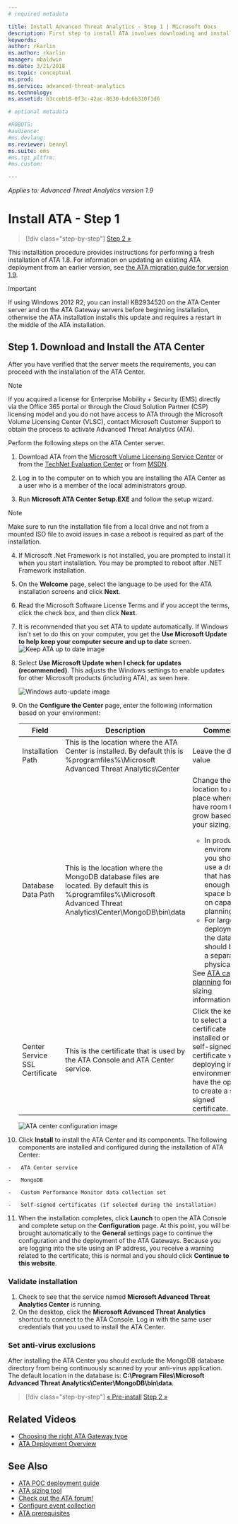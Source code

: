 ```yaml
---
# required metadata

title: Install Advanced Threat Analytics - Step 1 | Microsoft Docs
description: First step to install ATA involves downloading and installing the ATA Center onto your chosen server.
keywords:
author: rkarlin
ms.author: rkarlin
manager: mbaldwin
ms.date: 3/21/2018
ms.topic: conceptual
ms.prod:
ms.service: advanced-threat-analytics
ms.technology:
ms.assetid: b3cceb18-0f3c-42ac-8630-bdc6b310f1d6

# optional metadata

#ROBOTS:
#audience:
#ms.devlang:
ms.reviewer: bennyl
ms.suite: ems
#ms.tgt_pltfrm:
#ms.custom:

---
```


*Applies to: Advanced Threat Analytics version 1.9*


# Install ATA - Step 1

>[!div class="step-by-step"]
[Step 2 »](install-ata-step2.md)

This installation procedure provides instructions for performing a fresh installation of ATA 1.8. For information on updating an existing ATA deployment from an earlier version, see [the ATA migration guide for version 1.9](ata-update-1.9-migration-guide.md).

> [!IMPORTANT] 
> If using Windows 2012 R2, you can install KB2934520 on the ATA Center server and on the ATA Gateway servers before beginning installation, otherwise the ATA installation installs this update and requires a restart in the middle of the ATA installation.

## Step 1. Download and Install the ATA Center
After you have verified that the server meets the requirements, you can proceed with the installation of the ATA Center.
    
> [!NOTE]
>If you acquired a license for Enterprise Mobility + Security (EMS) directly via the Office 365 portal or through the Cloud Solution Partner (CSP) licensing model and you do not have access to ATA through the Microsoft Volume Licensing Center (VLSC), contact Microsoft Customer Support to obtain the process to activate Advanced Threat Analytics (ATA).

Perform the following steps on the ATA Center server.

1.  Download ATA from the [Microsoft Volume Licensing Service Center](https://www.microsoft.com/Licensing/servicecenter/default.aspx) or from the [TechNet Evaluation Center](http://www.microsoft.com/evalcenter/) or from [MSDN](https://msdn.microsoft.com/subscriptions/downloads).

2.  Log in to the computer on to which you are installing the ATA Center as a user who is a member of the local administrators group.

3.  Run **Microsoft ATA Center Setup.EXE** and follow the setup wizard.

> [!NOTE]   
> Make sure to run the installation file from a local drive and not from a mounted ISO file to avoid issues in case a reboot is required as part of the installation.   

4.  If Microsoft .Net Framework is not installed, you are prompted to install it when you start installation. You may be prompted to reboot after .NET Framework installation.
5.  On the **Welcome** page, select the language to be used for the ATA installation screens and click **Next**.

6.  Read the Microsoft Software License Terms and if you accept the terms, click the check box, and then click **Next**.

7.  It is recommended that you set ATA to update automatically. If Windows isn't set to do this on your computer, you get the **Use Microsoft Update to help keep your computer secure and up to date** screen. 
    ![Keep ATA up to date image](media/ata_ms_update.png)

8. Select **Use Microsoft Update when I check for updates (recommended)**. This adjusts the Windows settings to enable updates for other Microsoft products (including ATA), as seen here. 

    ![Windows auto-update image](media/ata_installupdatesautomatically.png)

8.  On the **Configure the Center** page, enter the following information based on your environment:

    |Field|Description|Comments|
    |---------|---------------|------------|
    |Installation Path|This is the location where the ATA Center is installed. By default this is  %programfiles%\Microsoft Advanced Threat Analytics\Center|Leave the default value|
    |Database Data Path|This is the location where the MongoDB database files are located. By default this is %programfiles%\Microsoft Advanced Threat Analytics\Center\MongoDB\bin\data|Change the location to a place where you have room to grow based on your sizing. **Note:** <ul><li>In production environments, you should use a drive that has enough space based on capacity planning.</li><li>For large deployments the database should be on a separate physical disk.</li></ul>See [ATA capacity planning](ata-capacity-planning.md) for sizing information.|
    |Center Service SSL Certificate|This is the certificate that is used by the ATA Console and ATA Center service.|Click the key icon to select a certificate installed or check self-signed certificate when deploying in a lab environment. You have the option to create a self-signed certificate.|
        
    ![ATA center configuration image](media/ATA-Center-Configuration.png)

10.  Click **Install** to install the ATA Center and its components.
    The following components are installed and configured during the installation of ATA Center:

    -   ATA Center service

    -   MongoDB

    -   Custom Performance Monitor data collection set

    -   Self-signed certificates (if selected during the installation)

11.  When the installation completes, click **Launch**  to open the ATA Console and complete setup on the **Configuration** page.
At this point, you will be brought automatically to the **General** settings page to continue the configuration and the deployment of the ATA Gateways.
Because you are logging into the site using an IP address, you receive a warning related to the certificate, this is normal and you should click **Continue to this website**.

### Validate installation

1.  Check to see that the service named **Microsoft Advanced Threat Analytics Center** is running.
2.  On the desktop, click the **Microsoft Advanced Threat Analytics** shortcut to connect to the ATA Console. Log in with the same user credentials that you used to install the ATA Center.

### Set anti-virus exclusions

After installing the ATA Center you should exclude the MongoDB database directory from being continuously scanned by your anti-virus application. The default location in the database is:
**C:\Program Files\Microsoft Advanced Threat Analytics\Center\MongoDB\bin\data**.



>[!div class="step-by-step"]
[« Pre-install](configure-port-mirroring.md)
[Step 2 »](install-ata-step2.md)

## Related Videos
- [Choosing the right ATA Gateway type](https://channel9.msdn.com/Shows/Microsoft-Security/ATA-Deployment-Choose-the-Right-Gateway-Type)
- [ATA Deployment Overview](https://channel9.msdn.com/Shows/Microsoft-Security/Overview-of-ATA-Deployment-in-10-Minutes)


## See Also
- [ATA POC deployment guide](http://aka.ms/atapoc)
- [ATA sizing tool](http://aka.ms/atasizingtool)
- [Check out the ATA forum!](https://social.technet.microsoft.com/Forums/security/home?forum=mata)
- [Configure event collection](configure-event-collection.md)
- [ATA prerequisites](ata-prerequisites.md)

